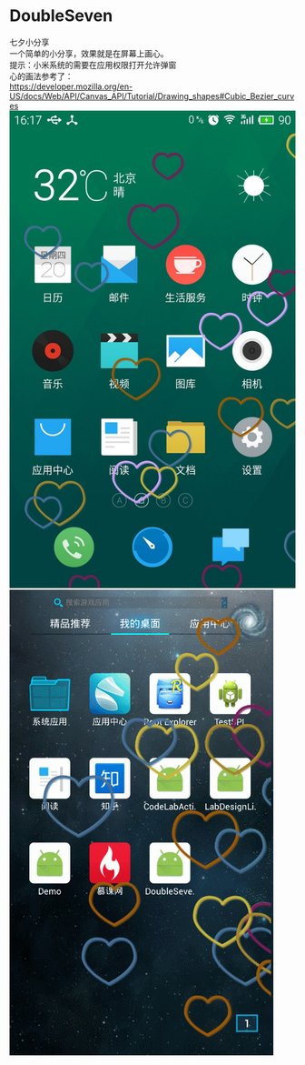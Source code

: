 # DoubleSeven
七夕小分享</br>
一个简单的小分享，效果就是在屏幕上画心。</br>
提示：小米系统的需要在应用权限打开允许弹窗 </br>
心的画法参考了：</br>
https://developer.mozilla.org/en-US/docs/Web/API/Canvas_API/Tutorial/Drawing_shapes#Cubic_Bezier_curves </br>
![image](https://github.com/achenglike/DoubleSeven/raw/master/pics/20150820161749.jpg)
![image](https://github.com/achenglike/DoubleSeven/raw/master/pics/GIF.gif)
